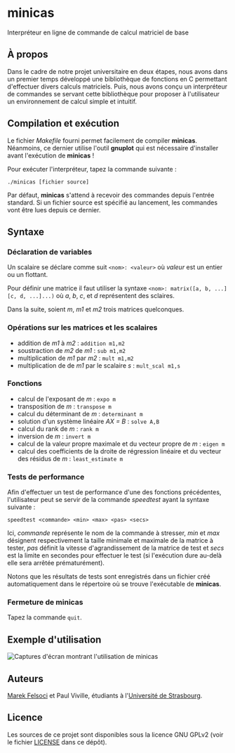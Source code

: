 # minicas

Interpréteur en ligne de commande de calcul matriciel de base

## À propos

Dans le cadre de notre projet universitaire en deux étapes, nous avons dans un premier temps développé une bibliothèque de fonctions en C permettant d'effectuer divers calculs matriciels. Puis, nous avons conçu un interpréteur de commandes se servant cette bibliothèque pour proposer à l'utilisateur un environnement de calcul simple et intuitif.

## Compilation et exécution

Le fichier *Makefile* fourni permet facilement de compiler **minicas**. Néanmoins, ce dernier utilise l'outil **gnuplot** qui est nécessaire d'installer avant l'exécution de **minicas** !

Pour exécuter l'interpréteur, tapez la commande suivante :

```./minicas [fichier source]```

Par défaut, **minicas** s'attend à recevoir des commandes depuis l'entrée standard. Si un fichier source est spécifié au lancement, les commandes vont être lues depuis ce dernier.

## Syntaxe

### Déclaration de variables

Un scalaire se déclare comme suit `<nom>: <valeur>` où *valeur* est un entier ou un flottant.

Pour définir une matrice il faut utiliser la syntaxe `<nom>: matrix([a, b, ...][c, d, ...]...)` où *a*, *b*, *c*, et *d* représentent des sclaires.

Dans la suite, soient *m*, *m1* et *m2* trois matrices quelconques.

### Opérations sur les matrices et les scalaires

- addition de *m1* à *m2* : `addition m1,m2`
- soustraction de *m2* de *m1* : `sub m1,m2`
- multiplication de *m1* par *m2* : `mult m1,m2`
- multiplication de de *m1* par le scalaire *s* : `mult_scal m1,s`

### Fonctions

- calcul de l'exposant de *m* : `expo m`
- transposition de *m* : `transpose m`
- calcul du déterminant de *m* : `determinant m`
- solution d'un système linéaire *AX = B* : `solve A,B`
- calcul du rank de *m* : `rank m`
- inversion de *m* : `invert m`
- calcul de la valeur propre maximale et du vecteur propre de *m* : `eigen m`
- calcul des coefficients de la droite de régression linéaire et du vecteur des résidus de *m* : `least_estimate m`

### Tests de performance

Afin d'effectuer un test de performance d'une des fonctions précédentes, l'utilisateur peut se servir de la commande *speedtest* ayant la syntaxe suivante :

```speedtest <commande> <min> <max> <pas> <secs>```

Ici, *commande* représente le nom de la commande à stresser, *min* et *max* désignent respectivement la taille minimale et maximale de la matrice à tester, *pas* définit la vitesse d'agrandissement de la matrice de test et *secs* est la limite en secondes pour effectuer le test (si l'exécution dure au-delà elle sera arrêtée prématurément).

Notons que les résultats de tests sont enregistrés dans un fichier créé automatiquement dans le répertoire où se trouve l'exécutable de **minicas**.

### Fermeture de **minicas**

Tapez la commande `quit`.

## Exemple d'utilisation

![Captures d'écran montrant l'utilisation de minicas](minicas.png)

## Auteurs

[Marek Felsoci](mailto:marek.felsoci@etu.unistra.fr) et Paul Viville, étudiants à l'[Université de Strasbourg](http://www.unistra.fr).

## Licence

Les sources de ce projet sont disponibles sous la licence GNU GPLv2 (voir le fichier [LICENSE](LICENSE) dans ce dépôt).
